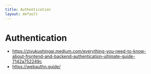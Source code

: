 ```yaml
---
title: Authentication
layout: default
---
```


# Authentication
- https://zivukushingai.medium.com/everything-you-need-to-know-about-frontend-and-backend-authentication-ultimate-guide-7142a752249c
- https://webauthn.guide/